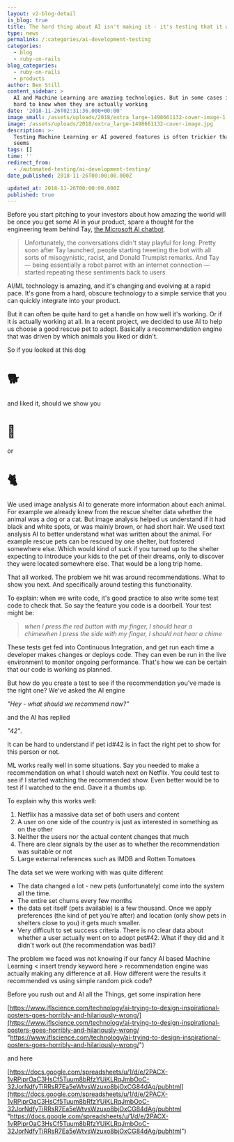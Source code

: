 ```yaml
---
layout: v2-blog-detail
is_blog: true
title: The hard thing about AI isn't making it - it's testing that it works
type: news
permalink: /:categories/ai-development-testing
categories:
  - blog
  - ruby-on-rails
blog_categories:
  - ruby-on-rails
  - products
author: Ben Still
content_sidebar: >
  AI and Machine Learning are amazing technologies. But in some cases it can be
  hard to know when they are actually working
date: '2018-11-26T02:31:36.000+00:00'
image_small: /assets/uploads/2018/extra_large-1498661132-cover-image-1.jpg
image: /assets/uploads/2018/extra_large-1498661132-cover-image.jpg
description: >-
  Testing Machine Learning or AI powered features is often trickier than it
  seems
tags: []
time: ''
redirect_from:
  - /automated-testing/ai-development-testing/
date_published: 2018-11-26T00:00:00.000Z

updated_at: 2018-11-26T00:00:00.000Z
published: true
---
```


Before you start pitching to your investors about how amazing the world will be once you get some AI in your product, spare a thought for the engineering team behind Tay, [the Microsoft AI chatbot](https://www.theverge.com/2016/3/24/11297050/tay-microsoft-chatbot-racist).

> Unfortunately, the conversations didn't stay playful for long. Pretty soon after Tay launched, people starting tweeting the bot with all sorts of misogynistic, racist, and Donald Trumpist remarks. And Tay — being essentially a robot parrot with an internet connection — started repeating these sentiments back to users

AI/ML technology is amazing, and it's changing and evolving at a rapid pace. It's gone from a hard, obscure technology to a simple service that you can quickly integrate into your product.

But it can often be quite hard to get a handle on how well it's working. Or if it is actually working at all. In a recent project, we decided to use AI to help us choose a good rescue pet to adopt. Basically a recommendation engine that was driven by which animals you liked or didn't.

So if you looked at this dog

# 🐕

and liked it, should we show you

# 🐩

or

# 🐈

We used image analysis AI to generate more information about each animal. For example we already knew from the rescue shelter data whether the animal was a dog or a cat. But image analysis helped us understand if it had black and white spots, or was mainly brown, or had short hair. We used text analysis AI to better understand what was written about the animal. For example rescue pets can be rescued by one shelter, but fostered somewhere else. Which would kind of suck if you turned up to the shelter expecting to introduce your kids to the pet of their dreams, only to discover they were located somewhere else. That would be a long trip home.

That all worked. The problem we hit was around recommendations. What to show you next. And specifically around testing this functionality.

To explain: when we write code, it's good practice to also write some test code to check that. So say the feature you code is a doorbell. Your test might be:

> *when I press the red button with my finger, I should hear a chimewhen I press the side with my finger, I should not hear a chime*

These tests get fed into Continuous Integration, and get run each time a developer makes changes or deploys code. They can even be run in the live environment to monitor ongoing performance. That's how we can be certain that our code is working as planned.

But how do you create a test to see if the recommendation you've made is the right one? We've asked the AI engine

*"Hey - what should we recommend now?"*

and the AI has replied

*"42"*.

It can be hard to understand if pet id#42 is in fact the right pet to show for this person or not.

ML works really well in some situations. Say you needed to make a recommendation on what I should watch next on Netflix. You could test to see if I started watching the recommended show. Even better would be to test if I watched to the end. Gave it a thumbs up.

To explain why this works well:

1. Netflix has a massive data set of both users and content
2. A user on one side of the country is just as interested in something as on the other
3. Neither the users nor the actual content changes that much
4. There are clear signals by the user as to whether the recommendation was suitable or not
5. Large external references such as IMDB and Rotten Tomatoes

The data set we were working with was quite different

* The data changed a lot - new pets (unfortunately) come into the system all the time.
* The entire set churns every few months
* the data set itself (pets available) is a few thousand. Once we apply preferences (the kind of pet you're after) and location (only show pets in shelters close to you) it gets much smaller.
* Very difficult to set success criteria. There is no clear data about whether a user actually went on to adopt pet#42. What if they did and it didn't work out (the recommendation was bad)?

The problem we faced was not knowing if our fancy AI based Machine Learning \< insert trendy keyword here > recommendation engine was actually making any difference at all. How different were the results it recommended vs using simple random pick code?

Before you rush out and AI all the Things, get some inspiration here

[https://www.iflscience.com/technology/ai-trying-to-design-inspirational-posters-goes-horribly-and-hilariously-wrong/](https://www.iflscience.com/technology/ai-trying-to-design-inspirational-posters-goes-horribly-and-hilariously-wrong/ "https://www.iflscience.com/technology/ai-trying-to-design-inspirational-posters-goes-horribly-and-hilariously-wrong/")

and here

[https://docs.google.com/spreadsheets/u/1/d/e/2PACX-1vRPiprOaC3HsCf5Tuum8bRfzYUiKLRqJmbOoC-32JorNdfyTiRRsR7Ea5eWtvsWzuxo8bjOxCG84dAg/pubhtml](https://docs.google.com/spreadsheets/u/1/d/e/2PACX-1vRPiprOaC3HsCf5Tuum8bRfzYUiKLRqJmbOoC-32JorNdfyTiRRsR7Ea5eWtvsWzuxo8bjOxCG84dAg/pubhtml "https://docs.google.com/spreadsheets/u/1/d/e/2PACX-1vRPiprOaC3HsCf5Tuum8bRfzYUiKLRqJmbOoC-32JorNdfyTiRRsR7Ea5eWtvsWzuxo8bjOxCG84dAg/pubhtml")

